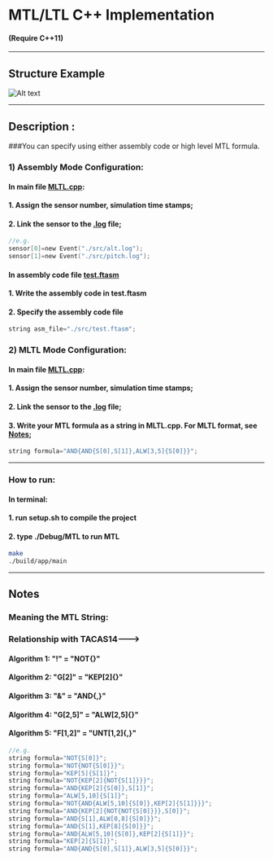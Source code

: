 
# MTL/LTL C++ Implementation
#### (Require C++11)
---
## Structure Example
![Alt text](https://github.com/LTL-AERO/SystemHealthManagement/tree/master/R2U2/R2U2-SW/MTL/README/structure.bmp?raw=true "Object Connection Structure")

---
## Description :
###You can specify using either assembly code or high level MTL formula.
### 1) Assembly Mode Configuration: 
#### In main file [**MLTL.cpp**](https://gitlab.com/Bckempa/r2u2/-/blob/develop/R2U2_SW/R2U2_CPP/src/MLTL.cpp):
#### 1. Assign the sensor number, simulation time stamps;
#### 2. Link the sensor to the [.log](https://github.com/LTL-AERO/SystemHealthManagement/tree/master/R2U2/R2U2-SW/MTL/src/alt.log) file;
```c
//e.g.
sensor[0]=new Event("./src/alt.log");
sensor[1]=new Event("./src/pitch.log");
```
#### In assembly code file [**test.ftasm**](https://gitlab.com/Bckempa/r2u2/-/tree/develop/R2U2_SW/R2U2_CPP/input)
#### 1. Write the assembly code in test.ftasm
#### 2. Specify the assembly code file
```c
string asm_file="./src/test.ftasm";
```

### 2) MLTL Mode Configuration: 
#### In main file [**MLTL.cpp**](https://gitlab.com/Bckempa/r2u2/-/blob/develop/R2U2_SW/R2U2_CPP/src/MLTL.cpp):
#### 1. Assign the sensor number, simulation time stamps;
#### 2. Link the sensor to the [.log](https://github.com/LTL-AERO/SystemHealthManagement/tree/master/R2U2/R2U2-SW/MTL/src/alt.log) file;
#### 3. Write your MTL formula as a string in **MLTL.cpp**. For MLTL format, see [Notes](#notes);
```c
string formula="AND{AND{S[0],S[1]},ALW[3,5]{S[0]}}";
```
---
### How to run:
#### In terminal:
#### 1. run setup.sh to compile the project
#### 2. type ./Debug/MTL to run MTL
```bash
make
./build/app/main
```
---
## Notes
### Meaning the MTL String:
### Relationship with TACAS14--->
#### Algorithm 1: "!" = "NOT{}"
#### Algorithm 2: "G[2]" = "KEP[2]{}"
#### Algorithm 3: "&" = "AND{,}"
#### Algorithm 4: "G[2,5]" = "ALW[2,5]{}"
#### Algorithm 5: "F[1,2]" = "UNT[1,2]{,}"
```c
//e.g.
string formula="NOT{S[0]}";
string formula="NOT{NOT{S[0]}}";
string formula="KEP[5]{S[1]}";
string formula="NOT{KEP[2]{NOT{S[1]}}}";
string formula="AND{KEP[2]{S[0]},S[1]}";
string formula="ALW[5,10]{S[1]}";
string formula="NOT{AND{ALW[5,10]{S[0]},KEP[2]{S[1]}}}";
string formula="AND{KEP[2]{NOT{NOT{S[0]}}},S[0]}";
string formula="AND{S[1],ALW[0,8]{S[0]}}";
string formula="AND{S[1],KEP[8]{S[0]}}";
string formula="AND{ALW[5,10]{S[0]},KEP[2]{S[1]}}";
string formula="KEP[2]{S[1]}";
string formula="AND{AND{S[0],S[1]},ALW[3,5]{S[0]}}";
```
